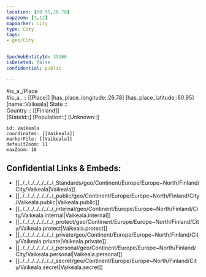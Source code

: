 ```yaml
---
location: [60.95,26.78] 
mapzoom: [7,12] 
mapmarker: city 
type: City
tags:
- geo/City


SpocWebEntityId: 35166
isDeleted: false
confidential: public

---
```

#is_a_/Place  
#is_a_ :: [[Place]] 
[has_place_longitude::26.78] 
[has_place_latitude::60.95] 
[name::Vaikeala] 
State ::  
Country :: [[Finland]]  
[StateId::] 
[Population::] 
[Unknown::] 


```leaflet
id: Vaikeala
coordinates: [[Vaikeala]] 
markerFile: [[Vaikeala]] 
defaultZoom: 11 
maxZoom: 18
```


## Confidential Links & Embeds: 
- [[../../../../../../../_Standards/geo/Continent/Europe/Europe~North/Finland/City/Vaikeala|Vaikeala]] 
- [[../../../../../../../_public/geo/Continent/Europe/Europe~North/Finland/City/Vaikeala.public|Vaikeala.public]] 
- [[../../../../../../../_internal/geo/Continent/Europe/Europe~North/Finland/City/Vaikeala.internal|Vaikeala.internal]] 
- [[../../../../../../../_protect/geo/Continent/Europe/Europe~North/Finland/City/Vaikeala.protect|Vaikeala.protect]] 
- [[../../../../../../../_private/geo/Continent/Europe/Europe~North/Finland/City/Vaikeala.private|Vaikeala.private]] 
- [[../../../../../../../_personal/geo/Continent/Europe/Europe~North/Finland/City/Vaikeala.personal|Vaikeala.personal]] 
- [[../../../../../../../_secret/geo/Continent/Europe/Europe~North/Finland/City/Vaikeala.secret|Vaikeala.secret]] 
